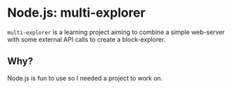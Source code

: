 Node.js: multi-explorer
=======================

`multi-explorer` is a learning project aiming to combine a simple web-server with some external API calls to create a block-explorer.

Why?
----

Node.js is fun to use so I needed a project to work on.

